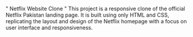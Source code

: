 " Netflix Website Clone "
This project is a responsive clone of the official Netflix Pakistan landing page. It is built using only HTML and CSS, replicating the layout and design of the Netflix homepage with a focus on user interface and responsiveness.


